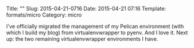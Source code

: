 Title: ""
Slug: 2015-04-21-0716
Date: 2015-04-21 07:16
Template: formats/micro
Category: micro

I've officially migrated the management of my Pelican environment (with which I
build my blog) from virtualenvwrapper to pyenv. And I love it. Next up: the two
remaining virtualenvwrapper environments I have.